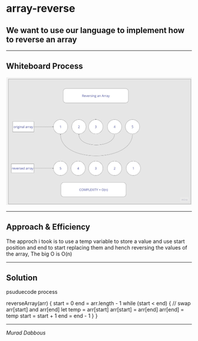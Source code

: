 # array-reverse

<!-- Description of the challenge -->

## We want to use our language to implement how to reverse an array

---

## Whiteboard Process

<!-- Embedded whiteboard image -->

![White Borad Implementaion](reverse-whiteboard.jpg)

---

## Approach & Efficiency

<!-- What approach did you take? Why? What is the Big O space/time for this approach? -->

The approch i took is to use a temp variable to store a value and use start position and end to start replacing them and hench reversing the values of the array, The big O is O(n)

---

## Solution

<!-- Show how to run your code, and examples of it in action -->

psuduecode process

reverseArray(arr) {
start = 0
end = arr.length - 1
while (start < end) {
// swap arr[start] and arr[end]
let temp = arr[start]
arr[start] = arr[end]
arr[end] = temp
start = start + 1
end = end - 1
}
}

---

_Murad Dabbous_
